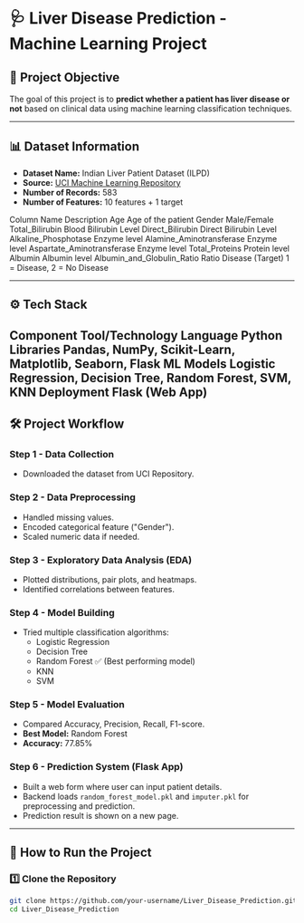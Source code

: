 # 🩺 Liver Disease Prediction - Machine Learning Project

## 📌 Project Objective
The goal of this project is to **predict whether a patient has liver disease or not** based on clinical data using machine learning classification techniques.

---

## 📊 Dataset Information
- **Dataset Name:** Indian Liver Patient Dataset (ILPD)
- **Source:** [UCI Machine Learning Repository](https://archive.ics.uci.edu/ml/datasets/ILPD+(Indian+Liver+Patient+Dataset))
- **Number of Records:** 583
- **Number of Features:** 10 features + 1 target 

Column Name 	              Description
Age	                      Age of the patient
Gender	                  Male/Female
Total_Bilirubin	          Blood Bilirubin Level
Direct_Bilirubin	       Direct Bilirubin Level
Alkaline_Phosphotase	         Enzyme level
Alamine_Aminotransferase	     Enzyme level
Aspartate_Aminotransferase	     Enzyme level
Total_Proteins	Protein level
Albumin	Albumin level
Albumin_and_Globulin_Ratio	  Ratio
Disease (Target)	 1 = Disease, 2 = No Disease

---

## ⚙️ Tech Stack
Component	Tool/Technology
Language	Python
Libraries	Pandas, NumPy, Scikit-Learn, Matplotlib, Seaborn, Flask
ML Models	Logistic Regression, Decision Tree, Random Forest, SVM, KNN
Deployment	Flask (Web App)
---

## 🛠️ Project Workflow
### Step 1 - Data Collection
- Downloaded the dataset from UCI Repository.

### Step 2 - Data Preprocessing
- Handled missing values.
- Encoded categorical feature ("Gender").
- Scaled numeric data if needed.

### Step 3 - Exploratory Data Analysis (EDA)
- Plotted distributions, pair plots, and heatmaps.
- Identified correlations between features.

### Step 4 - Model Building
- Tried multiple classification algorithms:
    - Logistic Regression
    - Decision Tree
    - Random Forest ✅ (Best performing model)
    - KNN
    - SVM

### Step 5 - Model Evaluation
- Compared Accuracy, Precision, Recall, F1-score.
- **Best Model:** Random Forest
- **Accuracy:** 77.85%

### Step 6 - Prediction System (Flask App)
- Built a web form where user can input patient details.
- Backend loads `random_forest_model.pkl` and `imputer.pkl` for preprocessing and prediction.
- Prediction result is shown on a new page.

---

## 🚀 How to Run the Project

### 1️⃣ Clone the Repository
```bash
git clone https://github.com/your-username/Liver_Disease_Prediction.git
cd Liver_Disease_Prediction
